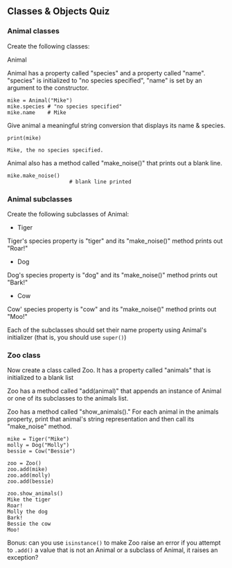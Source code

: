 ## Classes & Objects Quiz

### Animal classes

Create the following classes:

Animal

Animal has a property called "species" and a property called "name". "species" is initialized to "no species specified", "name" is set by an argument to the constructor.

```
mike = Animal("Mike")
mike.species # "no species specified"
mike.name    # Mike
```

Give animal a meaningful string conversion that displays its name & species.

```
print(mike)

Mike, the no species specified.
```

Animal also has a method called "make_noise()" that prints out a blank line.

```
mike.make_noise()
                    # blank line printed
```

### Animal subclasses

Create the following subclasses of Animal:

* Tiger

Tiger's species property is "tiger" and its "make_noise()" method prints out "Roar!"

* Dog

Dog's species property is "dog" and its "make_noise()" method prints out "Bark!"

* Cow

Cow' species property is "cow" and its "make_noise()" method prints out "Moo!"

Each of the subclasses should set their name property using Animal's initializer
(that is, you should use `super()`)

### Zoo class

Now create a class called Zoo. It has a property called "animals" that is initialized to a blank list

Zoo has a method called "add(animal)" that appends an instance of Animal or one of its subclasses to the animals list.

Zoo has a method called "show_animals()." For each animal in the animals property, print that animal's string representation and then call its "make_noise" method.

```
mike = Tiger("Mike")
molly = Dog("Molly")
bessie = Cow("Bessie")

zoo = Zoo()
zoo.add(mike)
zoo.add(molly)
zoo.add(bessie)

zoo.show_animals()
Mike the tiger
Roar!
Molly the dog
Bark!
Bessie the cow
Moo!
```

Bonus: can you use `isinstance()` to make Zoo raise an error if you attempt to
`.add()` a value that is not an Animal or a subclass of Animal, it raises an
exception?
